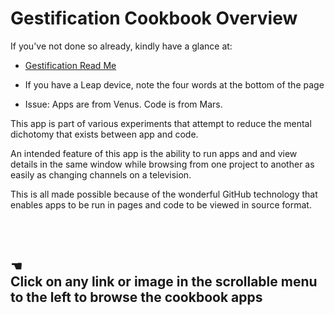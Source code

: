 Gestification Cookbook Overview
===============================

If you've not done so already, kindly have a glance at: 

* [Gestification Read Me](../index.html)

* If you have a Leap device, note the four words at the bottom of the page

* Issue: Apps are from Venus. Code is from Mars.
  
 This app is part of various experiments that attempt to reduce the mental dichotomy that exists between app and code.
 
 An intended feature of this app is the ability to run apps and and view details in the same window 
 while browsing from one project to another as easily as changing channels on a television.
 
 This is all made possible because of the wonderful GitHub technology that enables apps to be run in pages and code to be viewed in source format.
  
  
<br>  
  
<br> 
 
## &#x261A;<br>Click on any link or image in the scrollable menu to the left to browse the cookbook apps

<br>

<div style=display:none; >

<p>This page is for the Jannga app that enables you to browse through JavaScript apps hosted on GitHub.</p>

<p>This text is contained within `div` tags that have a style set to `display: none;`</p>

<p>Therefore this text appears on the GitHub view of this page but not the HTML / Jaanga App view...</p>

<p>View this page in the <a href="http://jaanga.github.io/gestification/#cookbook#introduction.md" target="_blank">Jaanga app</a>.</p>

</div>



